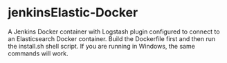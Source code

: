 # jenkinsElastic-Docker
A Jenkins Docker container with Logstash plugin configured to connect to an Elasticsearch Docker container. Build the Dockerfile first and then run the install.sh shell script. If you are running in Windows, the same commands will work.
